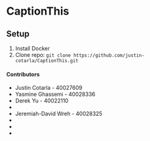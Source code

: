 # CaptionThis

## Setup
1. Install Docker
2. Clone repo: ```git clone https://github.com/justin-cotarla/CaptionThis.git```

#### Contributors
* Justin Cotarla - 40027609
* Yasmine Ghassemi - 40028336
* Derek Yu - 40022110
* 
* Jeremiah-David Wreh - 40028325
* 
* 
* 